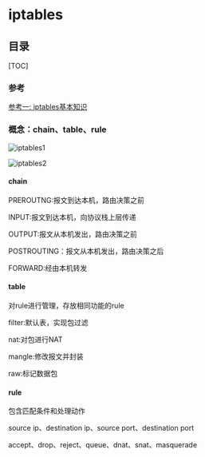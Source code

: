 # iptables

## 目录

[TOC]

### 参考

[参考一: iptables基本知识](https://kuring.me/post/iptables/)

### 概念：chain、table、rule

![iptables1](https://raw.githubusercontent.com/Abug0/Typora-Pics/master/pics/Typora20200817195020.png)

![iptables2](https://raw.githubusercontent.com/Abug0/Typora-Pics/master/pics/Typora20200817195832.png)

#### chain

PREROUTNG:报文到达本机，路由决策之前

INPUT:报文到达本机，向协议栈上层传递

OUTPUT:报文从本机发出，路由决策之前

POSTROUTING：报文从本机发出，路由决策之后

FORWARD:经由本机转发

#### table

对rule进行管理，存放相同功能的rule

filter:默认表，实现包过滤

nat:对包进行NAT

mangle:修改报文并封装

raw:标记数据包

#### rule

包含匹配条件和处理动作

source ip、destination ip、source port、destination port

accept、drop、reject、queue、dnat、snat、masquerade







